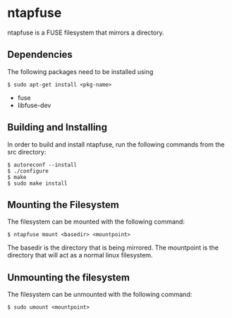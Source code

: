 # ntapfuse

ntapfuse is a FUSE filesystem that mirrors a directory.

## Dependencies

The following packages need to be installed using

    $ sudo apt-get install <pkg-name>
* fuse
* libfuse-dev

## Building and Installing

In order to build and install ntapfuse, run the following commands from the
src directory:

    $ autoreconf --install
    $ ./configure
    $ make
    $ sudo make install

## Mounting the Filesystem

The filesystem can be mounted with the following command:

    $ ntapfuse mount <basedir> <mountpoint>
    
The basedir is the directory that is being mirrored. The mountpoint is the
directory that will act as a normal linux filesystem.

## Unmounting the filesystem

The filesystem can be unmounted with the following command:

    $ sudo umount <mountpoint>

